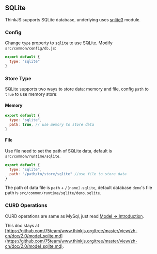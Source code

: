 ## SQLite

ThinkJS supports SQLite database, underlying uses [sqlite3](https://www.npmjs.com/package/sqlite3) module.

### Config

Change `type` property to `sqlite` to use SQLite. Modify `src/common/config/db.js`:

```js
export default {
  type: "sqlite"
}
```

### Store Type

SQLite supports two ways to store data: memory and file, config `path` to `true` to use memory store:

#### Memory

```js
export default {
  type: "sqlite",
  path: true, // use memory to store data
}
```

#### File

Use file need to set the path of SQLite data, default is `src/common/runtime/sqlite`.

```js
export default {
  type: "sqlite",
  path: "/path/to/store/sqlite" //use file to store data
}
```

The path of data file is `path` + `/[name].sqlite`, default database `demo`'s file path is `src/common/runtime/sqlite/demo.sqlite`.

### CURD Operations

CURD operations are same as MySql, just read [Model -> Introduction](https://thinkjs.org/zh-cn/doc/2.0/model_intro.html#toc-d84).

This doc stays at [https://github.com/75team/www.thinkjs.org/tree/master/view/zh-cn/doc/2.0/model_sqlite.md](https://github.com/75team/www.thinkjs.org/tree/master/view/zh-cn/doc/2.0/model_sqlite.md).